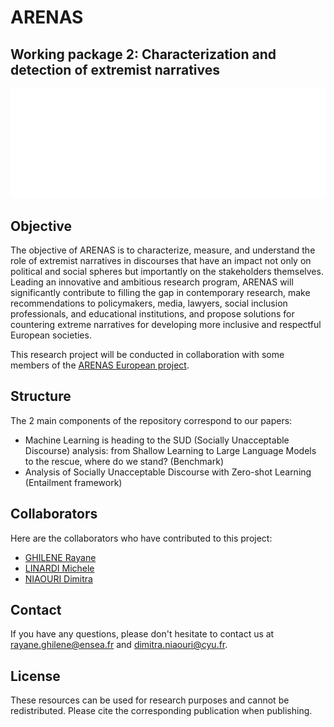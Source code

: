 # ARENAS 
## Working package 2: Characterization and detection of extremist narratives
![My Project](https://github.com/rayaneghilene/ARENAS/blob/main/DSML_Research_Project/Images/Arenas-final-GIF.gif)


## Objective
The objective of ARENAS is to characterize, measure, and understand the role of extremist narratives in discourses that have an impact not only on political and social spheres but importantly on the stakeholders themselves.  Leading an innovative and ambitious research program, ARENAS will significantly contribute to filling the gap in contemporary research, make recommendations to policymakers, media, lawyers, social inclusion professionals, and educational institutions, and propose solutions for countering extreme narratives for developing more inclusive and respectful European societies.

This research project will be conducted in collaboration with some members
of the  [ARENAS European project](https://arenasproject.eu/).

## Structure
The 2 main components of the repository correspond to our papers:
- Machine Learning is heading to the SUD (Socially Unacceptable Discourse) analysis: from Shallow Learning to Large Language Models to the rescue, where do we stand? (Benchmark)
- Analysis of Socially Unacceptable Discourse with Zero-shot Learning (Entailment framework)

## Collaborators

Here are the collaborators who have contributed to this project:

- [GHILENE Rayane](https://github.com/rayaneghilene)
- [LINARDI Michele](https://github.com/mlinardiCYU)
- [NIAOURI Dimitra](https://github.com/diniaouri)

## Contact
If you have any questions, please don't hesitate to contact us at rayane.ghilene@ensea.fr and dimitra.niaouri@cyu.fr.

## License
These resources can be used for research purposes and cannot be redistributed. Please cite the corresponding publication when publishing.
